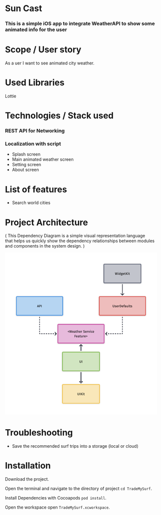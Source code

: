 
# Sun Cast 
### This is a simple iOS app to integrate WeatherAPI to show some animated info for the user


# Scope / User story
As a uer I want to see animated city weather. 

# Used Libraries
 Lottie

# Technologies / Stack used
###  REST API for Networking 
###  Localization with script

 + Splash screen
 + Main animated weather screen
 + Setting screen
 + About screen

# List of features
 + Search world cities
 
 # Project Architecture
 <p>( This Dependency Diagram is a simple visual representation language <br>
that helps us quickly show the dependency relationships between modules and components in the system design. )</p>

![alt tag](https://github.com/MarinaHuber/Whats-the-SkyCast/blob/development/Scripts:Assets/WeatherFeatureDiagram.png) 


# Troubleshooting
- Save the recommended surf trips into a storage (local or cloud)


# Installation
Download the project.

Open the terminal and navigate to the directory of project ```cd TradeMySurf```.

Install Dependencies with Cocoapods ```pod install```.

Open the workspace open ```TradeMySurf.xcworkspace```.


